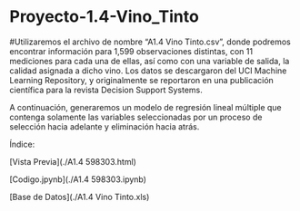 # Proyecto-1.4-Vino_Tinto 
#Utilizaremos el archivo de nombre “A1.4 Vino Tinto.csv”, donde podremos encontrar información para 1,599 observaciones distintas, con 11 mediciones para cada una de ellas, así como con una variable de salida, la calidad asignada a dicho vino. Los datos se descargaron del UCI Machine Learning Repository, y originalmente se reportaron en una publicación científica para la revista Decision Support Systems.

A continuación, generaremos un modelo de regresión lineal múltiple que contenga solamente las variables seleccionadas por un proceso de selección hacia adelante y eliminación hacia atrás.

Índice:

[Vista Previa](./A1.4 598303.html)

[Codigo.jpynb](./A1.4 598303.ipynb)

[Base de Datos](./A1.4 Vino Tinto.xls)
